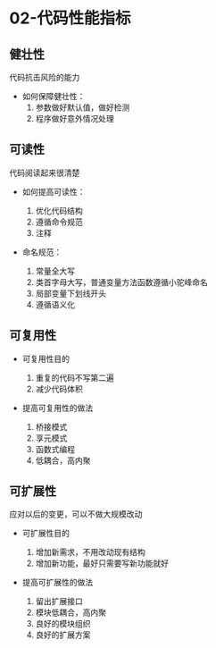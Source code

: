 # 02-代码性能指标

## 健壮性
代码抗击风险的能力  

- 如何保障健壮性： 
  1. 参数做好默认值，做好检测
  2. 程序做好意外情况处理

## 可读性
代码阅读起来很清楚  

- 如何提高可读性：  
  1. 优化代码结构
  2. 遵循命令规范
  3. 注释

- 命名规范：
  1. 常量全大写
  2. 类首字母大写，普通变量方法函数遵循小驼峰命名
  3. 局部变量下划线开头
  4. 遵循语义化

## 可复用性
 
 - 可复用性目的
   1. 重复的代码不写第二遍
   2. 减少代码体积

- 提高可复用性的做法
  1. 桥接模式
  2. 享元模式
  3. 函数式编程
  4. 低耦合，高内聚

## 可扩展性
应对以后的变更，可以不做大规模改动  

- 可扩展性目的
  1. 增加新需求，不用改动现有结构
  2. 增加新功能，最好只需要写新功能就好

- 提高可扩展性的做法
  1. 留出扩展接口
  2. 模块低耦合，高内聚
  3. 良好的模块组织
  4. 良好的扩展方案

